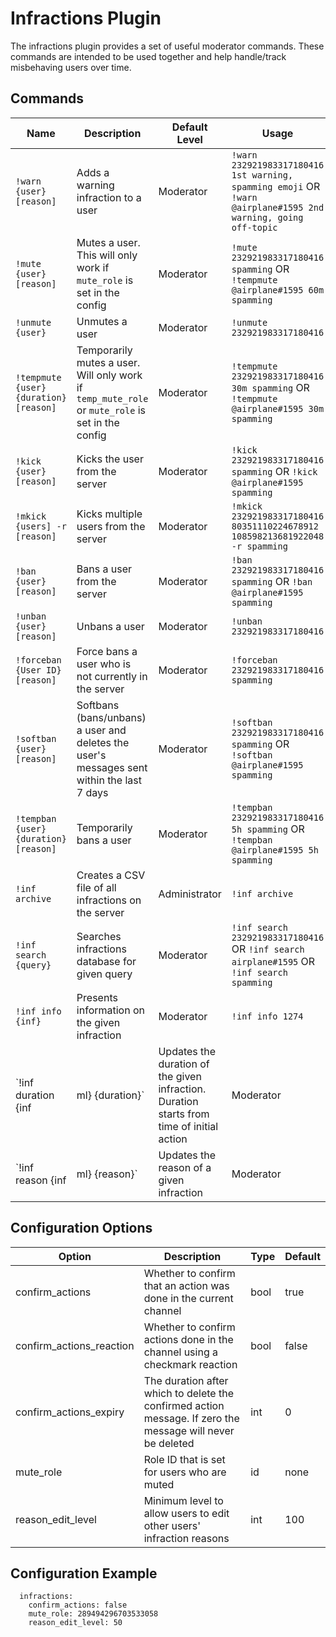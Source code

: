 # Infractions Plugin

The infractions plugin provides a set of useful moderator commands. These commands are intended to be used together and help handle/track misbehaving users over time.

## Commands

| Name | Description | Default Level | Usage |
|------|-------------|---------------|-------|
| `!warn {user} [reason]` | Adds a warning infraction to a user | Moderator | `!warn 232921983317180416 1st warning, spamming emoji` OR `!warn @airplane#1595 2nd warning, going off-topic` |
| `!mute {user} [reason]` | Mutes a user. This will only work if `mute_role` is set in the config | Moderator | `!mute 232921983317180416 spamming` OR  `!tempmute @airplane#1595 60m spamming` |
| `!unmute {user}` | Unmutes a user | Moderator | `!unmute 232921983317180416` |
| `!tempmute {user} {duration} [reason]` | Temporarily mutes a user. Will only work if `temp_mute_role` or `mute_role` is set in the config | Moderator | `!tempmute 232921983317180416 30m spamming` OR `!tempmute @airplane#1595 30m spamming` |
| `!kick {user} [reason]` | Kicks the user from the server | Moderator | `!kick 232921983317180416 spamming` OR `!kick @airplane#1595 spamming` |
| `!mkick {users] -r [reason]` | Kicks multiple users from the server | Moderator | `!mkick 232921983317180416 80351110224678912 108598213681922048 -r spamming` |
| `!ban {user} [reason]` | Bans a user from the server | Moderator | `!ban 232921983317180416 spamming` OR `!ban @airplane#1595 spamming` |
| `!unban {user} [reason]` | Unbans a user | Moderator | `!unban 232921983317180416` |
| `!forceban {User ID} [reason]` | Force bans a user who is not currently in the server | Moderator | `!forceban 232921983317180416 spamming` |
| `!softban {user} [reason]` | Softbans (bans/unbans) a user and deletes the user's messages sent within the last 7 days | Moderator | `!softban 232921983317180416 spamming` OR `!softban @airplane#1595 spamming` |
| `!tempban {user} {duration} [reason]` | Temporarily bans a user | Moderator | `!tempban 232921983317180416 5h spamming` OR `!tempban @airplane#1595 5h spamming` |
| `!inf archive` | Creates a CSV file of all infractions on the server | Administrator | `!inf archive` |
| `!inf search {query}` | Searches infractions database for given query | Moderator | `!inf search 232921983317180416` OR `!inf search airplane#1595` OR `!inf search spamming`
| `!inf info {inf}` | Presents information on the given infraction | Moderator | `!inf info 1274`
| `!inf duration {inf|ml} {duration}` | Updates the duration of the given infraction. Duration starts from time of initial action | Moderator | `!inf duration 1274 5h` |
| `!inf reason {inf|ml} {reason}` | Updates the reason of a given infraction | Moderator | `!inf reason 1274 rude behaviour towards staff` |

## Configuration Options

| Option | Description | Type | Default |
|--------|-------------|------|---------|
| confirm\_actions | Whether to confirm that an action was done in the current channel | bool | true |
| confirm\_actions\_reaction | Whether to confirm actions done in the channel using a checkmark reaction | bool | false |
| confirm\_actions\_expiry | The duration after which to delete the confirmed action message. If zero the message will never be deleted | int | 0 |
| mute\_role| Role ID that is set for users who are muted | id | none |
| reason\_edit\_level | Minimum level to allow users to edit other users' infraction reasons | int | 100 |

## Configuration Example

```
  infractions:
    confirm_actions: false
    mute_role: 289494296703533058
    reason_edit_level: 50
```
